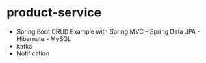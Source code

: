 # product-service

- Spring Boot CRUD Example with Spring MVC – Spring Data JPA - Hibernate - MySQL
- kafka  
- Notification

